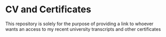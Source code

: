 # CV and Certificates
This repository is solely for the purpose of providing a link to whoever wants an access to my recent university transcripts and other certificates
